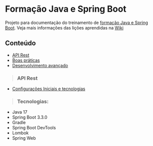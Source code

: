 # Formação Java e Spring Boot
Projeto para documentação do treinamento de [formação Java e Spring Boot](https://cursos.alura.com.br/formacao-spring-boot-3).
Veja mais informações das lições aprendidas na [Wiki](https://github.com/jalussa-santos/formacao-spring-boot/wiki)

## Conteúdo

* [API Rest]()
* [Boas práticas]()
* [Desenvolvimento avançado]()


>### API Rest

* [Configurações Iniciais e tecnologias](https://github.com/jalussa-santos/formacao-spring-boot/issues/1)



>### Tecnologias:

* Java 17
* Spring Boot 3.3.0
* Gradle
* Spring Boot DevTools
* Lombok
* Spring Web
